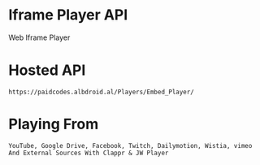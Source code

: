 # Iframe Player API
Web Iframe Player

# Hosted API
    https://paidcodes.albdroid.al/Players/Embed_Player/

# Playing From
    YouTube, Google Drive, Facebook, Twitch, Dailymotion, Wistia, vimeo And External Sources With Clappr & JW Player
